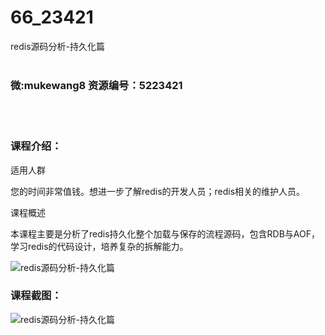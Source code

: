 # 66_23421
redis源码分析-持久化篇
<br/></br>
<h3>微:mukewang8 资源编号：5223421</h3>
<br/></br>
<h3>课程介绍：</h3>
<p>适用人群</p>
<p>您的时间非常值钱。想进一步了解redis的开发人员；redis相关的维护人员。</p>
<p>课程概述</p>
<p>本课程主要是分析了redis持久化整个加载与保存的流程源码，包含RDB与AOF，学习redis的代码设计，培养复杂的拆解能力。</p>
<p><img src="https://www.ko996.com/wp-content/uploads/img/2022/03/1-97-300x175.png" alt="redis源码分析-持久化篇"></p>
<div class="info-desc">
<h3>课程截图：</h3>
<p><img src="https://www.ko996.com/wp-content/uploads/img/2021/12/2-3.png" alt="redis源码分析-持久化篇"></p>


			
</div>
